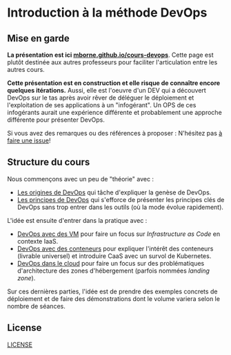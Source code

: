 # Introduction à la méthode DevOps

## Mise en garde

**La présentation est ici [mborne.github.io/cours-devops](cours-devops)**. Cette page est plutôt destinée aux autres professeurs pour faciliter l'articulation entre les autres cours.

**Cette présentation est en construction et elle risque de connaître encore quelques itérations.** Aussi, elle est l'oeuvre d'un DEV qui a découvert DevOps sur le tas après avoir rêver de déléguer le déploiement et l'exploitation de ses applications à un "infogérant". Un OPS de ces infogérants aurait une expérience différente et probablement une approche différente pour présenter DevOps.

Si vous avez des remarques ou des références à proposer : N'hésitez pas [à faire une issue](https://github.com/mborne/cours-devops/issues)!

## Structure du cours

Nous commençons avec un peu de "théorie" avec :

* [Les origines de DevOps](src/slides/origines.md) qui tâche d'expliquer la genèse de DevOps.
* [Les principes de DevOps](src/slides/principes.md) qui s'efforce de présenter les principes clés de DevOps sans trop entrer dans les outils (où la mode évolue rapidement).

L'idée est ensuite d'entrer dans la pratique avec :

* [DevOps avec des VM](src/slides/vm.md) pour faire un focus sur *Infrastructure as Code* en contexte IaaS.
* [DevOps avec des conteneurs](src/slides/conteneurs.md) pour expliquer l'intérêt des conteneurs (livrable universel) et introduire CaaS avec un survol de Kubernetes.
* [DevOps dans le cloud](src/slides/cloud.md) pour faire un focus sur des problématiques d'architecture des zones d'hébergement (parfois nommées *landing zone*).

Sur ces dernières parties, l'idée est de prendre des exemples concrets de déploiement et de faire des démonstrations dont le volume variera selon le nombre de séances.

## License

[LICENSE](LICENSE)

